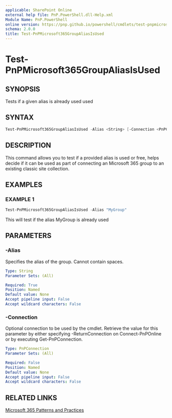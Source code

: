 ```yaml
---
applicable: SharePoint Online
external help file: PnP.PowerShell.dll-Help.xml
Module Name: PnP.PowerShell
online version: https://pnp.github.io/powershell/cmdlets/test-pnpmicrosoft365groupaliasisused
schema: 2.0.0
title: Test-PnPMicrosoft365GroupAliasIsUsed
---
```


# Test-PnPMicrosoft365GroupAliasIsUsed

## SYNOPSIS
Tests if a given alias is already used used

## SYNTAX

```powershell
Test-PnPMicrosoft365GroupAliasIsUsed -Alias <String> [-Connection <PnPConnection>] [<CommonParameters>]
```

## DESCRIPTION
This command allows you to test if a provided alias is used or free, helps decide if it can be used as part of connecting an Microsoft 365 group to an existing classic site collection.

## EXAMPLES

### EXAMPLE 1
```powershell
Test-PnPMicrosoft365GroupAliasIsUsed -Alias "MyGroup"
```

This will test if the alias MyGroup is already used

## PARAMETERS

### -Alias
Specifies the alias of the group. Cannot contain spaces.

```yaml
Type: String
Parameter Sets: (All)

Required: True
Position: Named
Default value: None
Accept pipeline input: False
Accept wildcard characters: False
```

### -Connection
Optional connection to be used by the cmdlet. Retrieve the value for this parameter by either specifying -ReturnConnection on Connect-PnPOnline or by executing Get-PnPConnection.

```yaml
Type: PnPConnection
Parameter Sets: (All)

Required: False
Position: Named
Default value: None
Accept pipeline input: False
Accept wildcard characters: False
```

## RELATED LINKS

[Microsoft 365 Patterns and Practices](https://aka.ms/m365pnp)
